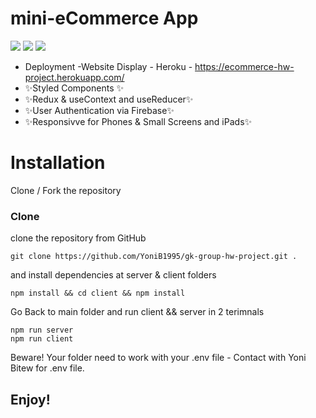 <h1> mini-eCommerce App</h1>

<img src="https://serving.photos.photobox.com/6253836324cde9d07406990323b82c931f85fc71ca74782b11c83c739bd7bcd4be13706c.jpg"/>


<img src="https://serving.photos.photobox.com/1001601661e6db54d1556b4dc1fad2aee123e013da5fd4b81e239c1326a6e831c7d88dc5.jpg" />
<img src="https://serving.photos.photobox.com/02809832d8f299c74812e8f6bd5f432ce000a9cc09dd063f4376abefb81af896aba7f6e1.jpg"/>


- Deployment -Website Display - Heroku - https://ecommerce-hw-project.herokuapp.com/
- ✨Styled Components ✨
- ✨Redux & useContext and useReducer✨
- ✨User Authentication via Firebase✨
- ✨Responsivve for Phones & Small Screens and iPads✨

# Installation
Clone / Fork the repository

### Clone
clone the repository from GitHub

    git clone https://github.com/YoniB1995/gk-group-hw-project.git .

and install dependencies at server & client folders

    npm install && cd client && npm install
    
Go Back to main folder and run client && server in 2 terimnals

    npm run server
    npm run client


Beware! Your folder need to work with your .env file - Contact with Yoni Bitew for .env file.


    
## Enjoy!



